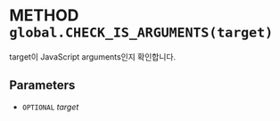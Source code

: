 # METHOD `global.CHECK_IS_ARGUMENTS(target)`
target이 JavaScript arguments인지 확인합니다.

## Parameters
* `OPTIONAL` *target*
